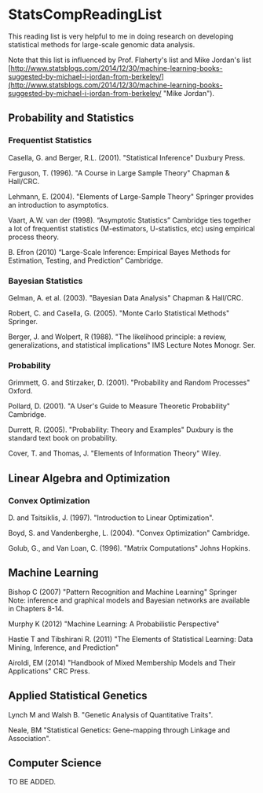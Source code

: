 # StatsCompReadingList
This reading list is very helpful to me in doing research on developing statistical methods for large-scale genomic data analysis.

Note that this list is influenced by Prof. Flaherty's list and Mike Jordan's list
[http://www.statsblogs.com/2014/12/30/machine-learning-books-suggested-by-michael-i-jordan-from-berkeley/](http://www.statsblogs.com/2014/12/30/machine-learning-books-suggested-by-michael-i-jordan-from-berkeley/ "Mike Jordan").

Probability and Statistics
----

### Frequentist Statistics

Casella, G. and Berger, R.L. (2001). "Statistical Inference" Duxbury Press.

Ferguson, T. (1996). "A Course in Large Sample Theory" Chapman & Hall/CRC.

Lehmann, E. (2004). "Elements of Large-Sample Theory" Springer provides an introduction to asymptotics.

Vaart, A.W. van der (1998). “Asymptotic Statistics” Cambridge ties together a lot of frequentist statistics (M-estimators, U-statistics, etc) using empirical process theory. 

B. Efron (2010) “Large-Scale Inference: Empirical Bayes Methods for Estimation, Testing, and Prediction” Cambridge. 


### Bayesian Statistics

Gelman, A. et al. (2003). "Bayesian Data Analysis" Chapman & Hall/CRC. 

Robert, C. and Casella, G. (2005). "Monte Carlo Statistical Methods" Springer. 

Berger, J. and Wolpert, R (1988). "The likelihood principle: a review, generalizations, and statistical implications" IMS Lecture Notes Monogr. Ser. 


### Probability

Grimmett, G. and Stirzaker, D. (2001). "Probability and Random Processes" Oxford.

Pollard, D. (2001). "A User's Guide to Measure Theoretic Probability" Cambridge.

Durrett, R. (2005). "Probability: Theory and Examples" Duxbury is the standard text book on probability.

Cover, T. and Thomas, J. "Elements of Information Theory" Wiley. 


Linear Algebra and Optimization
---
### Convex Optimization

D. and Tsitsiklis, J. (1997). "Introduction to Linear Optimization".

Boyd, S. and Vandenberghe, L. (2004). "Convex Optimization" Cambridge.

Golub, G., and Van Loan, C. (1996). "Matrix Computations" Johns Hopkins.


Machine Learning
---

Bishop C (2007) "Pattern Recognition and Machine Learning" Springer
Note: inference and graphical models and Bayesian networks are available in Chapters 8-14. 

Murphy K (2012) "Machine Learning: A Probabilistic Perspective"

Hastie T and Tibshirani R. (2011) "The Elements of Statistical Learning: Data Mining, Inference, and Prediction"

Airoldi, EM (2014) "Handbook of Mixed Membership Models and Their Applications" CRC Press.


Applied Statistical Genetics
---

Lynch M and Walsh B. "Genetic Analysis of Quantitative Traits".

Neale, BM "Statistical Genetics: Gene-mapping through Linkage and Association".


Computer Science
---

TO BE ADDED.

